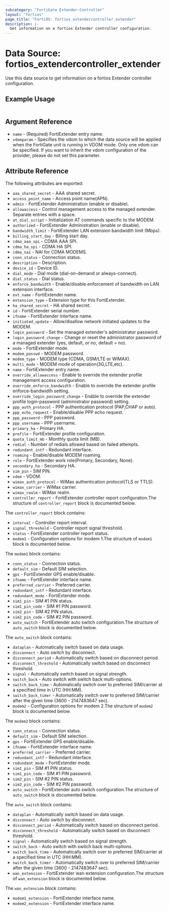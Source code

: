 ```yaml
---
subcategory: "FortiGate Extender-Controller"
layout: "fortios"
page_title: "FortiOS: fortios_extendercontroller_extender"
description: |-
  Get information on a fortios Extender controller configuration.
---
```


# Data Source: fortios_extendercontroller_extender
Use this data source to get information on a fortios Extender controller configuration.


## Example Usage

```hcl

```

## Argument Reference

* `name` - (Required) FortiExtender entry name.
* `vdomparam` - Specifies the vdom to which the data source will be applied when the FortiGate unit is running in VDOM mode. Only one vdom can be specified. If you want to inherit the vdom configuration of the provider, please do not set this parameter.

## Attribute Reference

The following attributes are exported:

* `aaa_shared_secret` - AAA shared secret.
* `access_point_name` - Access point name(APN).
* `admin` - FortiExtender Administration (enable or disable).
* `allowaccess` - Control management access to the managed extender. Separate entries with a space.
* `at_dial_script` - Initialization AT commands specific to the MODEM.
* `authorized` - FortiExtender Administration (enable or disable).
* `bandwidth_limit` - FortiExtender LAN extension bandwidth limit (Mbps).
* `billing_start_day` - Billing start day.
* `cdma_aaa_spi` - CDMA AAA SPI.
* `cdma_ha_spi` - CDMA HA SPI.
* `cdma_nai` - NAI for CDMA MODEMS.
* `conn_status` - Connection status.
* `description` - Description.
* `device_id` - Device ID.
* `dial_mode` - Dial mode (dial-on-demand or always-connect).
* `dial_status` - Dial status.
* `enforce_bandwidth` - Enable/disable enforcement of bandwidth on LAN extension interface.
* `ext_name` - FortiExtender name.
* `extension_type` - Extension type for this FortiExtender.
* `ha_shared_secret` - HA shared secret.
* `id` - FortiExtender serial number.
* `ifname` - FortiExtender interface name.
* `initiated_update` - Allow/disallow network initiated updates to the MODEM.
* `login_password` - Set the managed extender's administrator password.
* `login_password_change` - Change or reset the administrator password of a managed extender (yes, default, or no, default = no).
* `mode` - FortiExtender mode.
* `modem_passwd` - MODEM password.
* `modem_type` - MODEM type (CDMA, GSM/LTE or WIMAX).
* `multi_mode` - MODEM mode of operation(3G,LTE,etc).
* `name` - FortiExtender entry name.
* `override_allowaccess` - Enable to override the extender profile management access configuration.
* `override_enforce_bandwidth` - Enable to override the extender profile enforce-bandwidth setting.
* `override_login_password_change` - Enable to override the extender profile login-password (administrator password) setting.
* `ppp_auth_protocol` - PPP authentication protocol (PAP,CHAP or auto).
* `ppp_echo_request` - Enable/disable PPP echo request.
* `ppp_password` - PPP password.
* `ppp_username` - PPP username.
* `primary_ha` - Primary HA.
* `profile` - FortiExtender profile configuration.
* `quota_limit_mb` - Monthly quota limit (MB).
* `redial` - Number of redials allowed based on failed attempts.
* `redundant_intf` - Redundant interface.
* `roaming` - Enable/disable MODEM roaming.
* `role` - FortiExtender work role(Primary, Secondary, None).
* `secondary_ha` - Secondary HA.
* `sim_pin` - SIM PIN.
* `vdom` - VDOM.
* `wimax_auth_protocol` - WiMax authentication protocol(TLS or TTLS).
* `wimax_carrier` - WiMax carrier.
* `wimax_realm` - WiMax realm.
* `controller_report` - FortiExtender controller report configuration.The structure of `controller_report` block is documented below.

The `controller_report` block contains:

* `interval` - Controller report interval.
* `signal_threshold` - Controller report signal threshold.
* `status` - FortiExtender controller report status.
* `modem1` - Configuration options for modem 1.The structure of `modem1` block is documented below.

The `modem1` block contains:

* `conn_status` - Connection status.
* `default_sim` - Default SIM selection.
* `gps` - FortiExtender GPS enable/disable.
* `ifname` - FortiExtender interface name.
* `preferred_carrier` - Preferred carrier.
* `redundant_intf` - Redundant interface.
* `redundant_mode` - FortiExtender mode.
* `sim1_pin` - SIM #1 PIN status.
* `sim1_pin_code` - SIM #1 PIN password.
* `sim2_pin` - SIM #2 PIN status.
* `sim2_pin_code` - SIM #2 PIN password.
* `auto_switch` - FortiExtender auto switch configuration.The structure of `auto_switch` block is documented below.

The `auto_switch` block contains:

* `dataplan` - Automatically switch based on data usage.
* `disconnect` - Auto switch by disconnect.
* `disconnect_period` - Automatically switch based on disconnect period.
* `disconnect_threshold` - Automatically switch based on disconnect threshold.
* `signal` - Automatically switch based on signal strength.
* `switch_back` - Auto switch with switch back multi-options.
* `switch_back_time` - Automatically switch over to preferred SIM/carrier at a specified time in UTC (HH:MM).
* `switch_back_timer` - Automatically switch over to preferred SIM/carrier after the given time (3600 - 2147483647 sec).
* `modem2` - Configuration options for modem 2.The structure of `modem2` block is documented below.

The `modem2` block contains:

* `conn_status` - Connection status.
* `default_sim` - Default SIM selection.
* `gps` - FortiExtender GPS enable/disable.
* `ifname` - FortiExtender interface name.
* `preferred_carrier` - Preferred carrier.
* `redundant_intf` - Redundant interface.
* `redundant_mode` - FortiExtender mode.
* `sim1_pin` - SIM #1 PIN status.
* `sim1_pin_code` - SIM #1 PIN password.
* `sim2_pin` - SIM #2 PIN status.
* `sim2_pin_code` - SIM #2 PIN password.
* `auto_switch` - FortiExtender auto switch configuration.The structure of `auto_switch` block is documented below.

The `auto_switch` block contains:

* `dataplan` - Automatically switch based on data usage.
* `disconnect` - Auto switch by disconnect.
* `disconnect_period` - Automatically switch based on disconnect period.
* `disconnect_threshold` - Automatically switch based on disconnect threshold.
* `signal` - Automatically switch based on signal strength.
* `switch_back` - Auto switch with switch back multi-options.
* `switch_back_time` - Automatically switch over to preferred SIM/carrier at a specified time in UTC (HH:MM).
* `switch_back_timer` - Automatically switch over to preferred SIM/carrier after the given time (3600 - 2147483647 sec).
* `wan_extension` - FortiExtender wan extension configuration.The structure of `wan_extension` block is documented below.

The `wan_extension` block contains:

* `modem1_extension` - FortiExtender interface name.
* `modem2_extension` - FortiExtender interface name.
